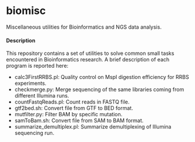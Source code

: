 # biomisc
Miscellaneous utilities for Bioinformatics and NGS data analysis.

#### Description
This repository contains a set of utilities to solve common small tasks encountered in Bioinformatics research. A brief description of each program is reported here:<br/>

- calc3FirstRRBS.pl: Quality control on MspI digestion efficiency for RRBS experiments.<br/>
- checkmerge.py: Merge sequencing of the same libraries coming from different Illumina runs.<br/>
- countFastqReads.pl: Count reads in FASTQ file.<br/>
- gtf2bed.sh: Convert file from GTF to BED format.<br/>
- mutfilter.py: Filter BAM by specific mutation.<br/>
- samToBam.sh: Convert file from SAM to BAM format.<br/>
- summarize_demultiplex.pl: Summarize demultiplexing of Illumina sequencing run.<br/>
